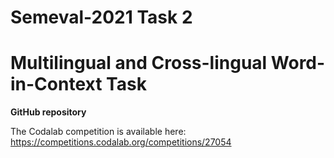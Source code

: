 # Semeval-2021 Task 2
# Multilingual and Cross-lingual Word-in-Context Task
<b>GitHub repository</b>

The Codalab competition is available here: https://competitions.codalab.org/competitions/27054
